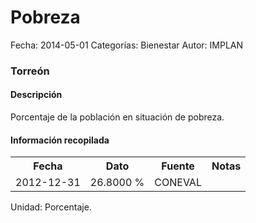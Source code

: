Pobreza
=====

Fecha: 2014-05-01
Categorías: Bienestar
Autor: IMPLAN

### Torreón

#### Descripción

Porcentaje de la población en situación de pobreza.

#### Información recopilada

<table class="table table-hover table-bordered">
  <tr><th>Fecha</th><th>Dato</th><th>Fuente</th><th>Notas</th></tr>
  <tr><td>2012-12-31</td><td>26.8000 %</td><td>CONEVAL</td><td></td></tr>
</table>

Unidad: Porcentaje.
